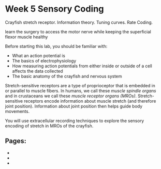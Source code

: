 # Week 5 Sensory Coding

Crayfish stretch receptor. Information theory. Tuning curves. Rate Coding.

learn the surgery to access the motor nerve while keeping the superficial flexor muscle healthy


Before starting this lab, you should be familiar with:
<ul>
<li>What an action potential is</li>
<li>The basics of electrophysiology</li>
<li>How measuring action potentials from either inside or outside of a cell affects the data collected</li>
<li>The basic anatomy of the crayfish and nervous system</li>
</ul>

Stretch-sensitive receptors are a type of proprioceptor that is embedded in or parallel to muscle fibers. In humans, we call these <i>muscle spindle organs</i> and in crustaceans we call these <i>muscle receptor organs (MROs)</i>. Stretch-sensitive receptors encode information about muscle stretch (and therefore joint position). Information about joint position then helps guide body movements.

You will use extracellular recording techniques to explore the sensory encoding of stretch in MROs of the crayfish.




## Pages:
- [](../week-4/Lab-Manual.md)
- [](../week-4/Sensory-Coding.ipynb)
- [](../week-4/Sensory-Coding_Responses.ipynb)


